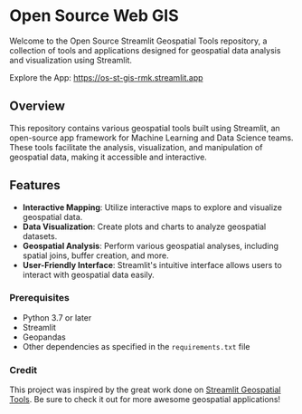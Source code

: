 # Open Source Web GIS 
Welcome to the Open Source Streamlit Geospatial Tools repository, a collection of tools and applications designed for geospatial data analysis and visualization using Streamlit.

Explore the App: https://os-st-gis-rmk.streamlit.app
## Overview

This repository contains various geospatial tools built using Streamlit, an open-source app framework for Machine Learning and Data Science teams. These tools facilitate the analysis, visualization, and manipulation of geospatial data, making it accessible and interactive.

## Features

- **Interactive Mapping**: Utilize interactive maps to explore and visualize geospatial data.
- **Data Visualization**: Create plots and charts to analyze geospatial datasets.
- **Geospatial Analysis**: Perform various geospatial analyses, including spatial joins, buffer creation, and more.
- **User-Friendly Interface**: Streamlit's intuitive interface allows users to interact with geospatial data easily.


### Prerequisites

- Python 3.7 or later
- Streamlit
- Geopandas
- Other dependencies as specified in the `requirements.txt` file

### Credit
This project was inspired by the great work done on [Streamlit Geospatial Tools](https://github.com/hossamhassan77/streamlit-geospatial-tools). Be sure to check it out for more awesome geospatial applications!
